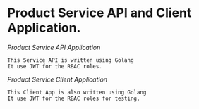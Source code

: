 # Product Service API and Client Application.

*Product Service API Application*

    This Service API is written using Golang 
    It use JWT for the RBAC roles. 


*Product Service Client Application*

    This Client App is also written using Golang 
    It use JWT for the RBAC roles for testing.

